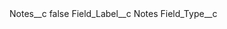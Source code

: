<?xml version="1.0" encoding="UTF-8"?>
<CustomMetadata xmlns="http://soap.sforce.com/2006/04/metadata" xmlns:xsi="http://www.w3.org/2001/XMLSchema-instance" xmlns:xsd="http://www.w3.org/2001/XMLSchema">
    <label>Notes__c</label>
    <protected>false</protected>
    <values>
        <field>Field_Label__c</field>
        <value xsi:type="xsd:string">Notes</value>
    </values>
    <values>
        <field>Field_Type__c</field>
        <value xsi:nil="true"/>
    </values>
</CustomMetadata>
